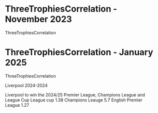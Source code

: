 # ThreeTrophiesCorrelation - November 2023
ThreeTrophiesCorrelation

# ThreeTrophiesCorrelation - January 2025
ThreeTrophiesCorrelation

Liverpool 2024-2024

Liverpool to win the 2024/25 Premier League, Champions League and League Cup
League cup 1.38
Champions Leauge 5.7
English Premier League 1.27





